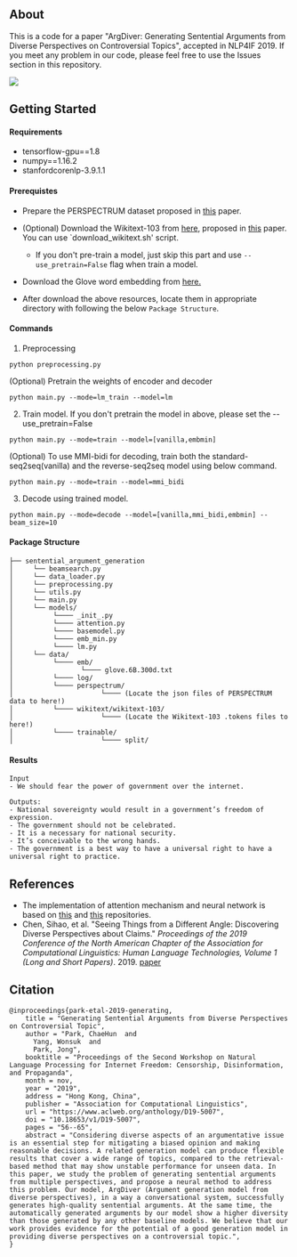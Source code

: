## About

This is a code for a paper "ArgDiver: Generating Sentential Arguments from Diverse Perspectives on Controversial Topics", accepted in NLP4IF 2019. If you meet any problem in our code, please feel free to use the Issues section in this repository.

<img src="https://github.com/nlpcl-lab/sentential_argument_generation/blob/master/model.png">

## Getting Started

#### Requirements

- tensorflow-gpu==1.8
- numpy==1.16.2
- stanfordcorenlp-3.9.1.1



#### Prerequistes

- Prepare the PERSPECTRUM dataset proposed in [this](<https://www.aclweb.org/anthology/N19-1053>) paper.

- (Optional) Download the Wikitext-103 from [here](<https://blog.einstein.ai/the-wikitext-long-term-dependency-language-modeling-dataset/>), proposed in [this]() paper. You can use `download_wikitext.sh' script.
   - If you don't pre-train a model, just skip this part and use `--use_pretrain=False` flag when train a model.
   
- Download the Glove word embedding from [here.](<https://nlp.stanford.edu/projects/glove/>)

- After download the above resources, locate them in appropriate directory with following the below `Package Structure`.

#### Commands


1. Preprocessing
```
python preprocessing.py
```
(Optional) Pretrain the weights of encoder and decoder

```
python main.py --mode=lm_train --model=lm
```
2. Train model. If you don't pretrain the model in above, please set the --use_pretrain=False
```
python main.py --mode=train --model=[vanilla,embmin]
```
(Optional) To use MMI-bidi for decoding, train both the standard-seq2seq(vanilla) and the reverse-seq2seq model using below command.

```
python main.py --mode=train --model=mmi_bidi
```
3. Decode using trained model.
```
python main.py --mode=decode --model=[vanilla,mmi_bidi,embmin] --beam_size=10
```
#### Package Structure

```
├── sentential_argument_generation
│     └── beamsearch.py
│     └── data_loader.py
│     └── preprocessing.py
│     └── utils.py
│     └── main.py
│     └── models/
│          └──── _init_.py
│          └──── attention.py
│          └──── basemodel.py
│          └──── emb_min.py
│          └──── lm.py
│     └── data/
│          └──── emb/
│                 └──── glove.6B.300d.txt
│          └──── log/
│          └──── perspectrum/
│                      └──── (Locate the json files of PERSPECTRUM data to here!)
│          └──── wikitext/wikitext-103/
│                      └──── (Locate the Wikitext-103 .tokens files to here!)
│          └──── trainable/
│                      └──── split/
```

#### Results
```
Input
- We should fear the power of government over the internet.

Outputs:
- National sovereignty would result in a government’s freedom of expression.
- The government should not be celebrated.
- It is a necessary for national security.
- It’s conceivable to the wrong hands.
- The government is a best way to have a universal right to have a universal right to practice.
```

## References

* The implementation of attention mechanism and neural network is based on [this](<https://github.com/XinyuHua/neural-argument-generation>) and [this](<https://github.com/abisee/pointer-generator>) repositories.
* Chen, Sihao, et al. "Seeing Things from a Different Angle: Discovering Diverse Perspectives about Claims." *Proceedings of the 2019 Conference of the North American Chapter of the Association for Computational Linguistics: Human Language Technologies, Volume 1 (Long and Short Papers)*. 2019. [paper](<https://www.aclweb.org/anthology/N19-1053>)

## Citation
```
@inproceedings{park-etal-2019-generating,
    title = "Generating Sentential Arguments from Diverse Perspectives on Controversial Topic",
    author = "Park, ChaeHun  and
      Yang, Wonsuk  and
      Park, Jong",
    booktitle = "Proceedings of the Second Workshop on Natural Language Processing for Internet Freedom: Censorship, Disinformation, and Propaganda",
    month = nov,
    year = "2019",
    address = "Hong Kong, China",
    publisher = "Association for Computational Linguistics",
    url = "https://www.aclweb.org/anthology/D19-5007",
    doi = "10.18653/v1/D19-5007",
    pages = "56--65",
    abstract = "Considering diverse aspects of an argumentative issue is an essential step for mitigating a biased opinion and making reasonable decisions. A related generation model can produce flexible results that cover a wide range of topics, compared to the retrieval-based method that may show unstable performance for unseen data. In this paper, we study the problem of generating sentential arguments from multiple perspectives, and propose a neural method to address this problem. Our model, ArgDiver (Argument generation model from diverse perspectives), in a way a conversational system, successfully generates high-quality sentential arguments. At the same time, the automatically generated arguments by our model show a higher diversity than those generated by any other baseline models. We believe that our work provides evidence for the potential of a good generation model in providing diverse perspectives on a controversial topic.",
}
```
